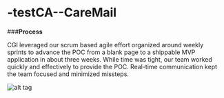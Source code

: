 # -testCA--CareMail
###**Process** 

CGI leveraged our scrum based agile effort organized around weekly sprints to advance the POC from a blank page to a shippable MVP application in about three weeks. While time was tight, our team worked quickly and effectively to provide the POC. Real-time communication kept the team focused and minimized missteps. 

![alt tag](https://raw.githubusercontent.com/wrmca/-testCA--CareMail/process.jpg)
